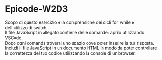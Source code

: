 # Epicode-W2D3

Scopo di questo esercizio è la comprensione dei cicli for, while e dell'utilizzo di switch. <br>
Il file JavaScript in allegato contiene delle domande: aprilo utilizzando VSCode. <br>
Dopo ogni domanda troverai uno spazio dove poter inserire la tua risposta. <br>
Includi il file JavaScript in un documento HTML in modo da poter controllare la correttezza del tuo codice utilizzando la console di un browser.
